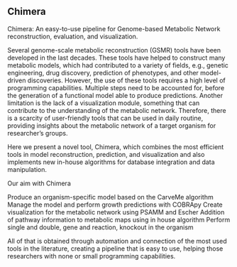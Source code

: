 ## Chimera
Chimera: An easy-to-use pipeline for Genome-based Metabolic Network reconstruction, evaluation, and visualization.

Several genome-scale metabolic reconstruction (GSMR) tools have been developed in the last decades. These tools have helped to construct many metabolic models, which had contributed to a variety of fields, e.g., genetic engineering, drug discovery, prediction of phenotypes, and other model-driven discoveries. However, the use of these tools requires a high level of programming capabilities. Multiple steps need to be accounted for, before the generation of a functional model able to produce predictions. Another limitation is the lack of a visualization module, something that can contribute to the understanding of the metabolic network. Therefore, there is a scarcity of user-friendly tools that can be used in daily routine, providing insights about the metabolic network of a target organism for researcher’s groups.

Here we present a novel tool, Chimera, which combines the most efficient tools in model reconstruction, prediction, and visualization and also implements new in-house algorithms for database integration and data manipulation. 

Our aim with Chimera

Produce an organism-specific model based on the CarveMe algorithm
Manage the model and perform growth predictions with COBRApy
Create visualization for the metabolic network using PSAMM and Escher
Addition of pathway information to metabolic maps using in house algorithm
Perform single and double, gene and reaction, knockout in the organism

All of that is obtained through automation and connection of the most used tools in the literature, creating a pipeline that is easy to use, helping those researchers with none or small programming capabilities.


